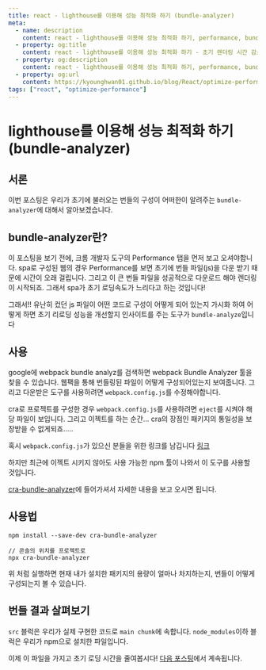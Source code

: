 ```yaml
---
title: react - lighthouse를 이용해 성능 최적화 하기 (bundle-analyzer)
meta:
  - name: description
    content: react - lighthouse를 이용해 성능 최적화 하기, performance, bundle-analyzer
  - property: og:title
    content: react - lighthouse를 이용해 성능 최적화 하기 - 초기 렌더링 시간 감소하기
  - property: og:description
    content: react - lighthouse를 이용해 성능 최적화 하기, performance, bundle-analyzer
  - property: og:url
    content: https://kyounghwan01.github.io/blog/React/optimize-performance/bundle-analyzer/
tags: ["react", "optimize-performance"]
---
```


# lighthouse를 이용해 성능 최적화 하기 (bundle-analyzer)

## 서론

이번 포스팅은 우리가 초기에 불러오는 번들의 구성이 어떠한이 알려주는 `bundle-analyzer`에 대해서 알아보겠습니다.

## bundle-analyzer란?

이 포스팅을 보기 전에, 크롬 개발자 도구의 Performance 탭을 먼저 보고 오셔야합니다. spa로 구성된 웹의 경우 Performance를 보면 초기에 번들 파일(js)을 다운 받기 때문에 시간이 오래 걸립니다. 그리고 이 큰 번들 파일을 성공적으로 다운로드 해야 렌더링이 시작되죠. 그래서 spa가 초기 로딩속도가 느리다고 하는 것입니다!

그래서!! 유난히 컸던 js 파일이 어떤 코드로 구성이 어떻게 되어 있는지 가시화 하여 어떻게 하면 초기 리로딩 성능을 개선할지 인사이트를 주는 도구가 `bundle-analyze`입니다

## 사용

google에 webpack bundle analyz를 검색하면 webpack Bundle Analyzer 툴을 찾을 수 있습니다. 웹팩을 통해 번들링된 파일이 어떻게 구성되어있는지 보여줍니다. 그리고 다운받은 도구를 사용하려면 `webpack.config.js`를 수정해야합니다.

cra로 프로젝트를 구성한 경우 `webpack.config.js`를 사용하려면 `eject`를 시켜야 해당 파일이 보입니다. 그리고 이젝트를 하는 순간... cra의 장점인 패키지의 통일성을 보장받을 수 없게되죠.....

혹시 `webpack.config.js`가 있으신 분들을 위한 링크를 남깁니다 [링크](https://www.npmjs.com/package/webpack-bundle-analyzer)

하지만 최근에 이젝트 시키지 않아도 사용 가능한 npm 툴이 나와서 이 도구를 사용할 것입니다.

[cra-bundle-analyzer](https://www.npmjs.com/package/cra-bundle-analyzer)에 들어가셔서 자세한 내용을 보고 오시면 됩니다.

## 사용법

```
npm install --save-dev cra-bundle-analyzer

// 콘솔의 위치를 프로젝트로
npx cra-bundle-analyzer
```

위 처럼 실행하면 현재 내가 설치한 패키지의 용량이 얼마나 차지하는지, 번들이 어떻게 구성되는지 볼 수 있습니다.

## 번들 결과 살펴보기

`src` 블럭은 우리가 실제 구현한 코드로 `main chunk`에 속합니다.
`node_modules`이하 블럭은 우리가 npm으로 설치한 파일입니다.

이제 이 파일을 가지고 초기 로딩 시간을 줄여봅시다! [다음 포스팅](https://kyounghwan01.github.io/blog/React/optimize-performance/code-splitting/)에서 계속됩니다.

<TagLinks />
<Comment />
